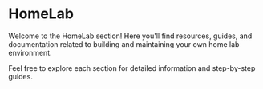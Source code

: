 # HomeLab

Welcome to the HomeLab section! Here you'll find resources, guides, and documentation related to building and maintaining your own home lab environment.


Feel free to explore each section for detailed information and step-by-step guides.
